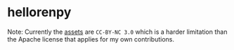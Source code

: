 # hellorenpy

Note: Currently the [assets](/game/assets) are `CC-BY-NC 3.0` which is a harder limitation than the Apache license that applies for my own contributions.
